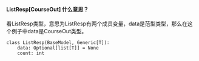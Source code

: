 







#### **ListResp**[**CourseOut**] 什么意思？

看ListResp类型，意思为ListResp有两个成员变量，data是范型类型，那么在这个例子中data是CourseOut类型。

```
class ListResp(BaseModel, Generic[T]):
    data: Optional[list[T]] = None
    count: int
```



